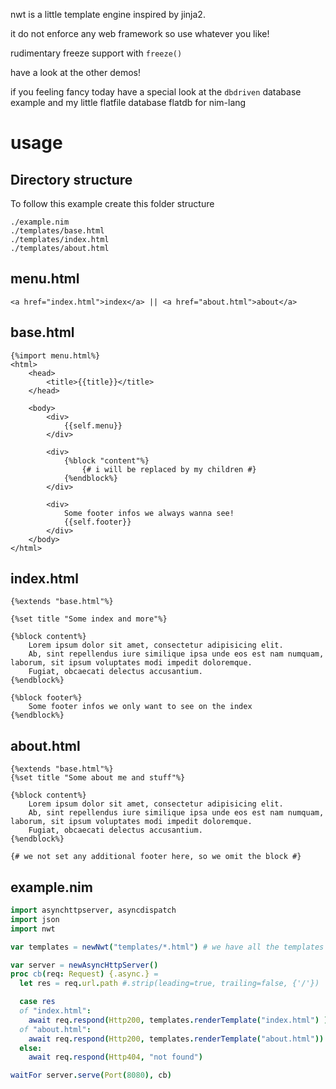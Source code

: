 nwt is a little template engine inspired by jinja2.

it do not enforce any web framework so use whatever you like!

rudimentary freeze support with `freeze()`

have a look at the other demos!

if you feeling fancy today have a special look at the `dbdriven` database example and my little flatfile database flatdb for nim-lang


usage
=====


Directory structure
-----------------------

To follow this example create this folder structure

```
./example.nim
./templates/base.html
./templates/index.html
./templates/about.html
```



menu.html
----------

```
<a href="index.html">index</a> || <a href="about.html">about</a>
```

base.html
----------

```jinja2
{%import menu.html%}
<html>
	<head>
		<title>{{title}}</title>
	</head>

	<body>
		<div>
			{{self.menu}} 
		</div>

		<div>
			{%block "content"%}
				{# i will be replaced by my children #}
			{%endblock%}
		</div>

		<div>
			Some footer infos we always wanna see!
			{{self.footer}}
		</div>
	</body>
</html>
```


index.html
-----------

```jinja2
{%extends "base.html"%}

{%set title "Some index and more"%}

{%block content%}
	Lorem ipsum dolor sit amet, consectetur adipisicing elit. 
	Ab, sint repellendus iure similique ipsa unde eos est nam numquam, laborum, sit ipsum voluptates modi impedit doloremque. 
	Fugiat, obcaecati delectus accusantium.
{%endblock%}

{%block footer%}
	Some footer infos we only want to see on the index
{%endblock%}

```



about.html
-----------

```jinja2
{%extends "base.html"%}
{%set title "Some about me and stuff"%}

{%block content%}
	Lorem ipsum dolor sit amet, consectetur adipisicing elit. 
	Ab, sint repellendus iure similique ipsa unde eos est nam numquam, laborum, sit ipsum voluptates modi impedit doloremque. 
	Fugiat, obcaecati delectus accusantium.
{%endblock%}

{# we not set any additional footer here, so we omit the block #}

```


example.nim
------------

```nim
import asynchttpserver, asyncdispatch
import json
import nwt

var templates = newNwt("templates/*.html") # we have all the templates in a folder called "templates"

var server = newAsyncHttpServer()
proc cb(req: Request) {.async.} =
  let res = req.url.path #.strip(leading=true, trailing=false, {'/'})

  case res 
  of "index.html":
    await req.respond(Http200, templates.renderTemplate("index.html") )  
  of "about.html":
    await req.respond(Http200, templates.renderTemplate("about.html"))
  else:
    await req.respond(Http404, "not found")

waitFor server.serve(Port(8080), cb)    
```